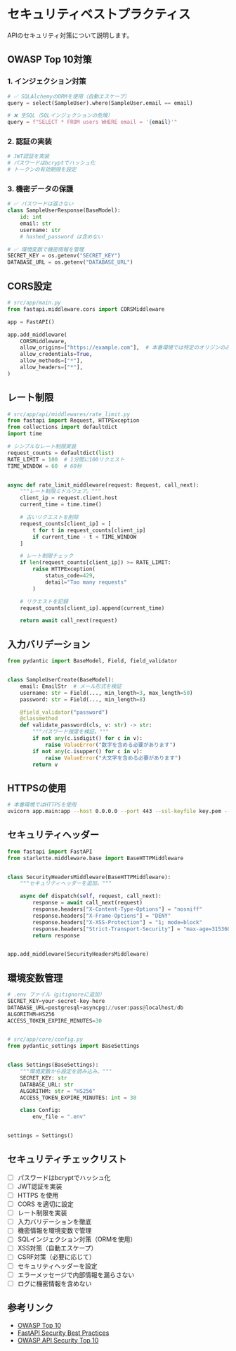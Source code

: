 # セキュリティベストプラクティス

APIのセキュリティ対策について説明します。

## OWASP Top 10対策

### 1. インジェクション対策

```python
# ✅ SQLAlchemyのORMを使用（自動エスケープ）
query = select(SampleUser).where(SampleUser.email == email)

# ❌ 生SQL（SQLインジェクションの危険）
query = f"SELECT * FROM users WHERE email = '{email}'"
```

### 2. 認証の実装

```python
# JWT認証を実装
# パスワードはbcryptでハッシュ化
# トークンの有効期限を設定
```

### 3. 機密データの保護

```python
# ✅ パスワードは返さない
class SampleUserResponse(BaseModel):
    id: int
    email: str
    username: str
    # hashed_password は含めない

# ✅ 環境変数で機密情報を管理
SECRET_KEY = os.getenv("SECRET_KEY")
DATABASE_URL = os.getenv("DATABASE_URL")
```

## CORS設定

```python
# src/app/main.py
from fastapi.middleware.cors import CORSMiddleware

app = FastAPI()

app.add_middleware(
    CORSMiddleware,
    allow_origins=["https://example.com"],  # 本番環境では特定のオリジンのみ
    allow_credentials=True,
    allow_methods=["*"],
    allow_headers=["*"],
)
```

## レート制限

```python
# src/app/api/middlewares/rate_limit.py
from fastapi import Request, HTTPException
from collections import defaultdict
import time

# シンプルなレート制限実装
request_counts = defaultdict(list)
RATE_LIMIT = 100  # 1分間に100リクエスト
TIME_WINDOW = 60  # 60秒


async def rate_limit_middleware(request: Request, call_next):
    """レート制限ミドルウェア。"""
    client_ip = request.client.host
    current_time = time.time()

    # 古いリクエストを削除
    request_counts[client_ip] = [
        t for t in request_counts[client_ip]
        if current_time - t < TIME_WINDOW
    ]

    # レート制限チェック
    if len(request_counts[client_ip]) >= RATE_LIMIT:
        raise HTTPException(
            status_code=429,
            detail="Too many requests"
        )

    # リクエストを記録
    request_counts[client_ip].append(current_time)

    return await call_next(request)
```

## 入力バリデーション

```python
from pydantic import BaseModel, Field, field_validator


class SampleUserCreate(BaseModel):
    email: EmailStr  # メール形式を検証
    username: str = Field(..., min_length=3, max_length=50)
    password: str = Field(..., min_length=8)

    @field_validator("password")
    @classmethod
    def validate_password(cls, v: str) -> str:
        """パスワード強度を検証。"""
        if not any(c.isdigit() for c in v):
            raise ValueError("数字を含める必要があります")
        if not any(c.isupper() for c in v):
            raise ValueError("大文字を含める必要があります")
        return v
```

## HTTPSの使用

```bash
# 本番環境ではHTTPSを使用
uvicorn app.main:app --host 0.0.0.0 --port 443 --ssl-keyfile key.pem --ssl-certfile cert.pem
```

## セキュリティヘッダー

```python
from fastapi import FastAPI
from starlette.middleware.base import BaseHTTPMiddleware


class SecurityHeadersMiddleware(BaseHTTPMiddleware):
    """セキュリティヘッダーを追加。"""

    async def dispatch(self, request, call_next):
        response = await call_next(request)
        response.headers["X-Content-Type-Options"] = "nosniff"
        response.headers["X-Frame-Options"] = "DENY"
        response.headers["X-XSS-Protection"] = "1; mode=block"
        response.headers["Strict-Transport-Security"] = "max-age=31536000; includeSubDomains"
        return response


app.add_middleware(SecurityHeadersMiddleware)
```

## 環境変数管理

```python
# .env ファイル（gitignoreに追加）
SECRET_KEY=your-secret-key-here
DATABASE_URL=postgresql+asyncpg://user:pass@localhost/db
ALGORITHM=HS256
ACCESS_TOKEN_EXPIRE_MINUTES=30


# src/app/core/config.py
from pydantic_settings import BaseSettings


class Settings(BaseSettings):
    """環境変数から設定を読み込み。"""
    SECRET_KEY: str
    DATABASE_URL: str
    ALGORITHM: str = "HS256"
    ACCESS_TOKEN_EXPIRE_MINUTES: int = 30

    class Config:
        env_file = ".env"


settings = Settings()
```

## セキュリティチェックリスト

- [ ] パスワードはbcryptでハッシュ化
- [ ] JWT認証を実装
- [ ] HTTPS を使用
- [ ] CORS を適切に設定
- [ ] レート制限を実装
- [ ] 入力バリデーションを徹底
- [ ] 機密情報を環境変数で管理
- [ ] SQLインジェクション対策（ORMを使用）
- [ ] XSS対策（自動エスケープ）
- [ ] CSRF対策（必要に応じて）
- [ ] セキュリティヘッダーを設定
- [ ] エラーメッセージで内部情報を漏らさない
- [ ] ログに機密情報を含めない

## 参考リンク

- [OWASP Top 10](https://owasp.org/www-project-top-ten/)
- [FastAPI Security Best Practices](https://fastapi.tiangolo.com/tutorial/security/)
- [OWASP API Security Top 10](https://owasp.org/www-project-api-security/)
